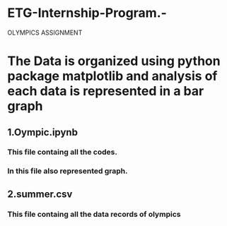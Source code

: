 # ETG-Internship-Program.-
OLYMPICS ASSIGNMENT


# The Data is organized using python package matplotlib and analysis of each data is represented in a bar graph

## 1.Oympic.ipynb
### This file containg all the codes.
### In this file also represented graph.
## 2.summer.csv
### This file containg all the data records of olympics
